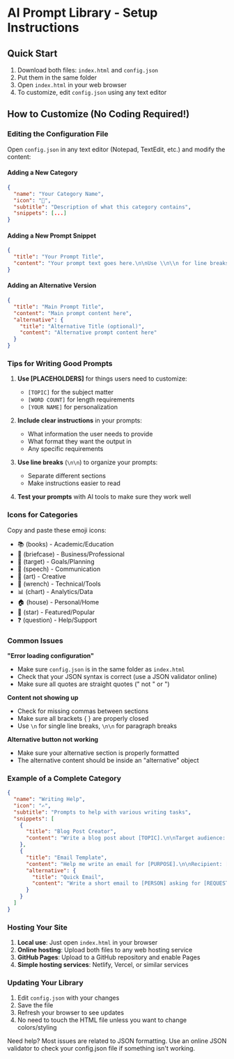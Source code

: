 # AI Prompt Library - Setup Instructions

## Quick Start
1. Download both files: `index.html` and `config.json`
2. Put them in the same folder
3. Open `index.html` in your web browser
4. To customize, edit `config.json` using any text editor

## How to Customize (No Coding Required!)

### Editing the Configuration File

Open `config.json` in any text editor (Notepad, TextEdit, etc.) and modify the content:

#### Adding a New Category
```json
{
  "name": "Your Category Name",
  "icon": "🎯",
  "subtitle": "Description of what this category contains",
  "snippets": [...]
}
```

#### Adding a New Prompt Snippet
```json
{
  "title": "Your Prompt Title",
  "content": "Your prompt text goes here.\n\nUse \\n\\n for line breaks.\nUse [PLACEHOLDERS] for things users should replace."
}
```

#### Adding an Alternative Version
```json
{
  "title": "Main Prompt Title",
  "content": "Main prompt content here",
  "alternative": {
    "title": "Alternative Title (optional)",
    "content": "Alternative prompt content here"
  }
}
```

### Tips for Writing Good Prompts

1. **Use [PLACEHOLDERS]** for things users need to customize:
   - `[TOPIC]` for the subject matter
   - `[WORD COUNT]` for length requirements
   - `[YOUR NAME]` for personalization

2. **Include clear instructions** in your prompts:
   - What information the user needs to provide
   - What format they want the output in
   - Any specific requirements

3. **Use line breaks** (`\n\n`) to organize your prompts:
   - Separate different sections
   - Make instructions easier to read

4. **Test your prompts** with AI tools to make sure they work well

### Icons for Categories
Copy and paste these emoji icons:
- 📚 (books) - Academic/Education
- 💼 (briefcase) - Business/Professional
- 🎯 (target) - Goals/Planning
- 💬 (speech) - Communication
- 🎨 (art) - Creative
- 🔧 (wrench) - Technical/Tools
- 📊 (chart) - Analytics/Data
- 🏠 (house) - Personal/Home
- 🌟 (star) - Featured/Popular
- ❓ (question) - Help/Support

### Common Issues

**"Error loading configuration"**
- Make sure `config.json` is in the same folder as `index.html`
- Check that your JSON syntax is correct (use a JSON validator online)
- Make sure all quotes are straight quotes (" not " or ")

**Content not showing up**
- Check for missing commas between sections
- Make sure all brackets { } are properly closed
- Use `\n` for single line breaks, `\n\n` for paragraph breaks

**Alternative button not working**
- Make sure your alternative section is properly formatted
- The alternative content should be inside an "alternative" object

### Example of a Complete Category

```json
{
  "name": "Writing Help",
  "icon": "✍️",
  "subtitle": "Prompts to help with various writing tasks",
  "snippets": [
    {
      "title": "Blog Post Creator",
      "content": "Write a blog post about [TOPIC].\n\nTarget audience: [WHO READS THIS]\nTone: [PROFESSIONAL/CASUAL/FUNNY]\nLength: [WORD COUNT] words\n\nPlease include:\n• Catchy headline\n• Engaging introduction\n• 3-5 main points\n• Strong conclusion\n• SEO-friendly subheadings"
    },
    {
      "title": "Email Template",
      "content": "Help me write an email for [PURPOSE].\n\nRecipient: [WHO]\nTone: [FORMAL/FRIENDLY]\nMain request: [WHAT YOU NEED]\n\nPlease provide a professional email with subject line.",
      "alternative": {
        "title": "Quick Email",
        "content": "Write a short email to [PERSON] asking for [REQUEST]. Keep it brief and polite."
      }
    }
  ]
}
```

### Hosting Your Site

1. **Local use**: Just open `index.html` in your browser
2. **Online hosting**: Upload both files to any web hosting service
3. **GitHub Pages**: Upload to a GitHub repository and enable Pages
4. **Simple hosting services**: Netlify, Vercel, or similar services

### Updating Your Library

1. Edit `config.json` with your changes
2. Save the file
3. Refresh your browser to see updates
4. No need to touch the HTML file unless you want to change colors/styling

Need help? Most issues are related to JSON formatting. Use an online JSON validator to check your config.json file if something isn't working.

